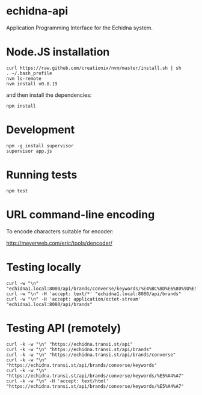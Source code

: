 # echidna-api

Application Programming Interface for the Echidna system.

# Node.JS installation

```
curl https://raw.github.com/creationix/nvm/master/install.sh | sh
. ~/.bash_profile
nvm ls-remote
nvm install v0.8.19
```

and then install the dependencies:

```
npm install
```

# Development

```
npm -g install supervisor
supervisor app.js
```

# Running tests

```
npm test
```

# URL command-line encoding

To encode characters suitable for encoder:

http://meyerweb.com/eric/tools/dencoder/

# Testing locally

```
curl -w "\n" "echidna1.local:8080/api/brands/converse/keywords/%E4%BC%8D%E6%80%9D%E5%8A%9B
curl -w "\n" -H 'accept: text/*' "echidna1.local:8080/api/brands"
curl -w "\n" -H 'accept: application/octet-stream' "echidna1.local:8080/api/brands"
```

# Testing API (remotely)

```
curl -k -w "\n" "https://echidna.transi.st/api"
curl -k -w "\n" "https://echidna.transi.st/api/brands"
curl -k -w "\n" "https://echidna.transi.st/api/brands/converse"
curl -k -w "\n" "https://echidna.transi.st/api/brands/converse/keywords"
curl -k -w "\n" "https://echidna.transi.st/api/brands/converse/keywords/%E5%A4%A7"
curl -k -w "\n" -H 'accept: text/html' "https://echidna.transi.st/api/brands/converse/keywords/%E5%A4%A7"
```

